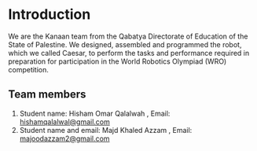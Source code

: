 
# Introduction #

We are the Kanaan team from the Qabatya Directorate of Education of the State of Palestine. 
We designed, assembled and programmed the robot, which we called Caesar, to perform the tasks and performance required in preparation for participation in the World Robotics Olympiad (WRO) competition.


## Team members ##
1) Student name: Hisham Omar Qalalwah ,
Email: hishamqalalwal@gmail.com
2) Student name and email: Majd Khaled Azzam ,
Email: majoodazzam2@gmail.com
